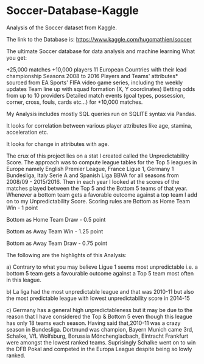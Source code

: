 
# Soccer-Database-Kaggle

Analysis of the Soccer dataset from Kaggle.

The link to the Database is: https://www.kaggle.com/hugomathien/soccer

The ultimate Soccer database for data analysis and machine learning What you get:

+25,000 matches +10,000 players 11 European Countries with their lead championship Seasons 2008 to 2016 Players and Teams' attributes* sourced from EA Sports' FIFA video game series, including the weekly updates Team line up with squad formation (X, Y coordinates) Betting odds from up to 10 providers Detailed match events (goal types, possession, corner, cross, fouls, cards etc...) for +10,000 matches.

My Analysis includes mostly SQL queries run on SQLITE syntax via Pandas.

It looks for correlation between various player attributes like age, stamina, acceleration etc.

It looks for change in attributes with age.

The crux of this project lies on a stat I created called the Unpredictability Score. The approach was to compute league tables for the Top 5 leagues in Europe namely English Premier League, France Ligue 1, Germany 1 Bundesliga, Italy Serie A and Spanish Liga BBVA for all seasons from 2008/09 - 2015/2016. Then in each year I looked at the scores of the matches played between the Top 5 and the Bottom 5 teams of that year. Whenever a bottom team gets a favorable outcome against a top team I add on to my Unpredictability Score. Scoring rules are Bottom as Home Team Win - 1 point

Bottom as Home Team Draw - 0.5 point

Bottom as Away Team Win - 1.25 point

Bottom as Away Team Draw - 0.75 point

The following are the highlights of this Analysis:

a) Contrary to what you may believe Ligue 1 seems most unpredictable i.e. a bottom 5 team gets a favourable outcome against a Top 5 team most often in this league.

b) La liga had the most unpredictable league and that was 2010-11 but also the most predictable league with lowest unpredictability score in 2014-15

c) Germany has a general high unpredictableness but it may be due to the reason that I have considered the Top & Bottom 5 even though this league has only 18 teams each season. Having said that,2010-11 was a crazy season in Bundesliga. Dortmund was champion, Bayern Munich came 3rd, Schalke, VfL Wolfsburg, Borussia Mönchengladbach, Eintracht Frankfurt were amongst the lowest ranked teams. Suprisingly Schalke went on to win the DFB Pokal and competed in the Europa League despite being so lowly ranked.
